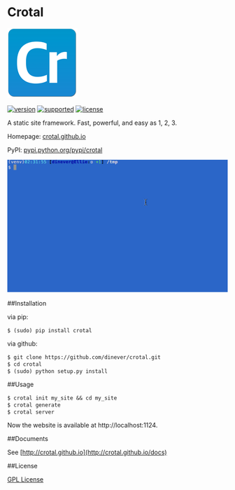 # Crotal

![logo](/docs/crotal.png)

[![version](https://img.shields.io/pypi/v/crotal.svg?label=version)](https://pypi.python.org/pypi/crotal/)
[![supported](https://img.shields.io/pypi/pyversions/crotal.svg)](https://pypi.python.org/pypi/crotal/)
[![license](https://img.shields.io/pypi/l/crotal.svg)](http://www.gnu.org/licenses/gpl-3.0.en.html)

A static site framework. Fast, powerful, and easy as 1, 2, 3.

Homepage: [crotal.github.io](http://crotal.github.io)

PyPI: [pypi.python.org/pypi/crotal](https://pypi.python.org/pypi/crotal)

![Crotal Usage](/docs/usage.gif)

##Installation

via pip:

    $ (sudo) pip install crotal

via github:

    $ git clone https://github.com/dinever/crotal.git
    $ cd crotal
    $ (sudo) python setup.py install

##Usage

    $ crotal init my_site && cd my_site
    $ crotal generate
    $ crotal server

Now the website is available at http://localhost:1124.

##Documents

See [http://crotal.github.io](http://crotal.github.io/docs)

##License

[GPL License](https://github.com/dinever/crotal/blob/master/LICENSE)

